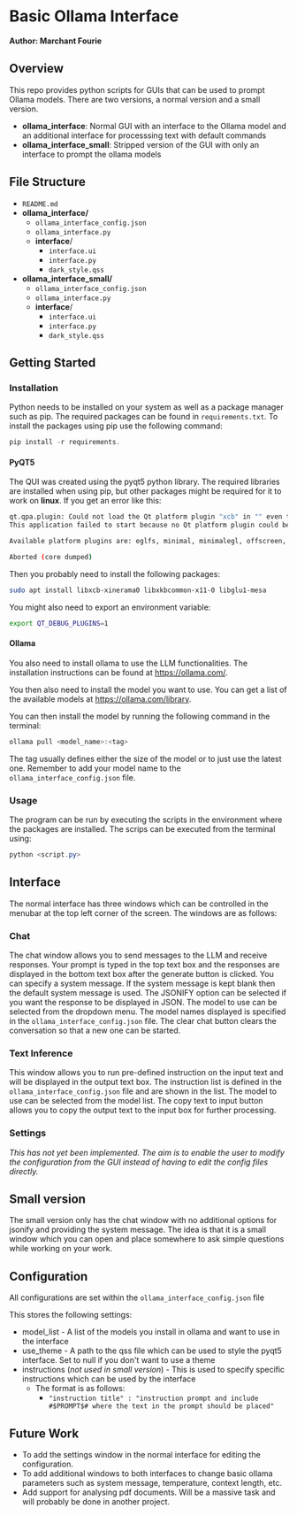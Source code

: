 # Basic Ollama Interface
**Author: Marchant Fourie**
## Overview

This repo provides python scripts for GUIs that can be used to prompt Ollama models. There are two versions, a normal version and a small version. 

- **ollama_interface**: Normal GUI with an interface to the Ollama model and an additional interface for processsing text with default commands
- **ollama_interface_small**: Stripped version of the GUI with only an interface to prompt the ollama models

## File Structure

- `README.md`
- **ollama_interface/**
    - `ollama_interface_config.json`
    - `ollama_interface.py` 
    - **interface**/
        - `interface.ui`
        - `interface.py`
        - `dark_style.qss`
- **ollama_interface_small/**
    - `ollama_interface_config.json`
    - `ollama_interface.py` 
    - **interface**/
        - `interface.ui`
        - `interface.py`
        - `dark_style.qss`


## Getting Started

### Installation

Python needs to be installed on your system as well as a package manager such as pip. The required packages can be found in `requirements.txt`. To install the packages using pip use the following command:

```Powershell
pip install -r requirements.
```

#### PyQT5

The QUI was created using the pyqt5 python library. The required libraries are installed when using pip, but other packages might be required for it to work on **linux**. If you get an error like this:

```bash
qt.qpa.plugin: Could not load the Qt platform plugin "xcb" in "" even though it was found.
This application failed to start because no Qt platform plugin could be initialized. Reinstalling the application may fix this problem.

Available platform plugins are: eglfs, minimal, minimalegl, offscreen, vnc, xcb.

Aborted (core dumped)
```

Then you probably need to install the following packages:

```bash
sudo apt install libxcb-xinerama0 libxkbcommon-x11-0 libglu1-mesa
```

You might also need to export an environment variable:
```bash
export QT_DEBUG_PLUGINS=1
```

#### Ollama

You also need to install ollama to use the LLM functionalities. The installation instructions can be found at https://ollama.com/.

You then also need to install the model you want to use. You can get a list of the available models at https://ollama.com/library.

You can then install the model by running the following command in the terminal:

```powershell
ollama pull <model_name>:<tag>
```
The tag usually defines either the size of the model or to just use the latest one. Remember to add your model name to the `ollama_interface_config.json` file.

### Usage

The program can be run by executing the scripts in the environment where the packages are installed. The scrips can be executed from the terminal using:

```Powershell
python <script.py>
```

## Interface

The normal interface has three windows which can be controlled in the menubar at the top left corner of the screen. The windows are as follows:

### Chat

The chat window allows you to send messages to the LLM and receive responses. Your prompt is typed in the top text box and the responses are displayed in the bottom text box after the generate button is clicked. You can specify a system message. If the system message is kept blank then the default system message is used. The JSONIFY option can be selected if you want the response to be displayed in JSON. The model to use can be selected from the dropdown menu. The model names displayed is specified in the `ollama_interface_config.json` file. The clear chat button clears the conversation so that a new one can be started.

### Text Inference

This window allows you to run pre-defined instruction on the input text and will be displayed in the output text box. The instruction list is defined in the `ollama_interface_config.json` file and are shown in the list. The model to use can be selected from the model list. The copy text to input button allows you to copy the output text to the input box for further processing.

### Settings

*This has not yet been implemented. The aim is to enable the user to modify the configuration from the GUI instead of having to edit the config files directly.*

## Small version

The small version only has the chat window with no additional options for jsonify and providing the system message. The idea is that it is a small window which you can open and place somewhere to ask simple questions while working on your work.

## Configuration

All configurations are set within the `ollama_interface_config.json` file

This stores the following settings:

- model_list - A list of the models you install in ollama and want to use in the interface
- use_theme - A path to the qss file which can be used to style the pyqt5 interface. Set to null if you don't want to use a theme
- instructions (*not used in small version*) - This is used to specify specific instructions which can be used by the interface
    - The format is as follows:
        - `"instruction title" : "instruction prompt and include #$PROMPT$# where the text in the prompt should be placed"`

## Future Work

- To add the settings window in the normal interface for editing the configuration.
- To add additional windows to both interfaces to change basic ollama parameters such as system message, temperature, context length, etc.
- Add support for analysing pdf documents. Will be a massive task and will probably be done in another project.